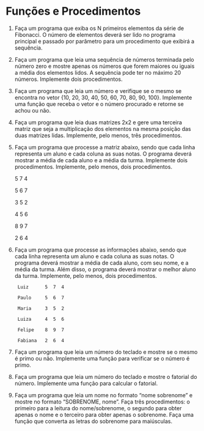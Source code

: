 # Funções e Procedimentos

1. Faça um programa que exiba os N primeiros elementos da série de Fibonacci. O número de elementos deverá ser lido no programa principal e passado por parâmetro para um procedimento que exibirá a sequência.
2. Faça um programa que leia uma sequência de números terminada pelo número zero e mostre apenas os números que forem maiores ou iguais a média dos elementos lidos. A sequência pode ter no máximo 20 números. Implemente dois procedimentos.
3. Faça um programa que leia um número e verifique se o mesmo se encontra no vetor {10, 20, 30, 40, 50, 60, 70, 80, 90, 100}. Implemente uma função que receba o vetor e o número procurado e retorne se achou ou não.
4. Faça um programa que leia duas matrizes 2x2 e gere uma terceira matriz que seja a multiplicação dos elementos na mesma posição das duas matrizes lidas. Implemente, pelo menos, três procedimentos.
5. Faça um programa que processe a matriz abaixo, sendo que cada linha representa um aluno e cada coluna as suas notas. O programa deverá mostrar a média de cada aluno e a média da turma. Implemente dois procedimentos. Implemente, pelo menos, dois procedimentos.

      5  7  4
      
      5  6  7
      
      3  5  2
      
      4  5  6
      
      8  9  7
      
      2  6  4

6. Faça um programa que processe as informações abaixo, sendo que cada linha representa um aluno e cada coluna as suas notas. O programa deverá mostrar a média de cada aluno, com seu nome, e a média da turma. Além disso, o programa deverá mostrar o melhor aluno da turma. Implemente, pelo menos, dois procedimentos.

		Luiz      5  7  4
		
		Paulo     5  6  7 
		
		Maria     3  5  2
		
		Luiza     4  5  6 
		
		Felipe    8  9  7
		
		Fabiana   2  6  4


7. Faça um programa que leia um número do teclado e mostre se o mesmo é primo ou não. Implemente uma função para verificar se o número é primo.
8. Faça um programa que leia um número do teclado e mostre o fatorial do número. Implemente uma função para calcular o fatorial.
9. Faça um programa que leia um nome no formato “nome sobrenome” e mostre no formato “SOBRENOME, nome”. Faça três procedimentos: o primeiro para a leitura do nome/sobrenome, o segundo para obter apenas o nome e o terceiro para obter apenas o sobrenome. Faça uma função que converta as letras do sobrenome para maiúsculas.
